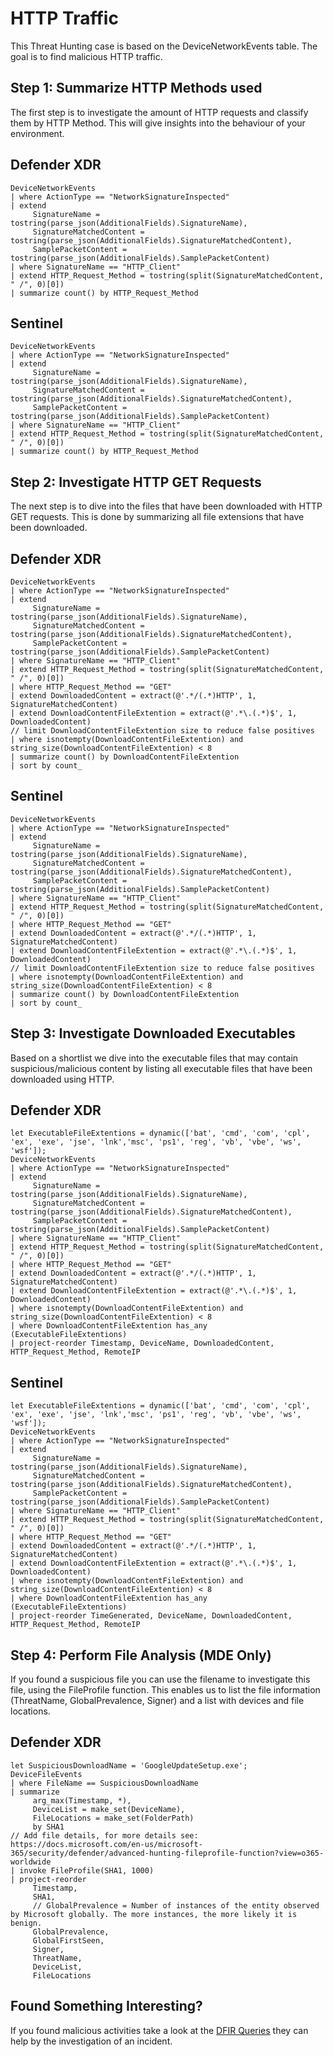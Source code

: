 # HTTP Traffic

This Threat Hunting case is based on the DeviceNetworkEvents table. The goal is to find malicious HTTP traffic.

## Step 1: Summarize HTTP Methods used

The first step is to investigate the amount of HTTP requests and classify them by HTTP Method. This will give insights into the behaviour of your environment. 

## Defender XDR
```
DeviceNetworkEvents
| where ActionType == "NetworkSignatureInspected"
| extend
     SignatureName = tostring(parse_json(AdditionalFields).SignatureName),
     SignatureMatchedContent = tostring(parse_json(AdditionalFields).SignatureMatchedContent),
     SamplePacketContent = tostring(parse_json(AdditionalFields).SamplePacketContent)
| where SignatureName == "HTTP_Client"
| extend HTTP_Request_Method = tostring(split(SignatureMatchedContent, " /", 0)[0])
| summarize count() by HTTP_Request_Method

```
## Sentinel
```
DeviceNetworkEvents
| where ActionType == "NetworkSignatureInspected"
| extend
     SignatureName = tostring(parse_json(AdditionalFields).SignatureName),
     SignatureMatchedContent = tostring(parse_json(AdditionalFields).SignatureMatchedContent),
     SamplePacketContent = tostring(parse_json(AdditionalFields).SamplePacketContent)
| where SignatureName == "HTTP_Client"
| extend HTTP_Request_Method = tostring(split(SignatureMatchedContent, " /", 0)[0])
| summarize count() by HTTP_Request_Method
```

## Step 2: Investigate HTTP GET Requests

The next step is to dive into the files that have been downloaded with HTTP GET requests. This is done by summarizing all file extensions that have been downloaded.

## Defender XDR
```
DeviceNetworkEvents
| where ActionType == "NetworkSignatureInspected"
| extend
     SignatureName = tostring(parse_json(AdditionalFields).SignatureName),
     SignatureMatchedContent = tostring(parse_json(AdditionalFields).SignatureMatchedContent),
     SamplePacketContent = tostring(parse_json(AdditionalFields).SamplePacketContent)
| where SignatureName == "HTTP_Client"
| extend HTTP_Request_Method = tostring(split(SignatureMatchedContent, " /", 0)[0])
| where HTTP_Request_Method == "GET"
| extend DownloadedContent = extract(@'.*/(.*)HTTP', 1, SignatureMatchedContent)
| extend DownloadContentFileExtention = extract(@'.*\.(.*)$', 1, DownloadedContent)
// limit DownloadContentFileExtention size to reduce false positives
| where isnotempty(DownloadContentFileExtention) and string_size(DownloadContentFileExtention) < 8
| summarize count() by DownloadContentFileExtention
| sort by count_
```
## Sentinel
```
DeviceNetworkEvents
| where ActionType == "NetworkSignatureInspected"
| extend
     SignatureName = tostring(parse_json(AdditionalFields).SignatureName),
     SignatureMatchedContent = tostring(parse_json(AdditionalFields).SignatureMatchedContent),
     SamplePacketContent = tostring(parse_json(AdditionalFields).SamplePacketContent)
| where SignatureName == "HTTP_Client"
| extend HTTP_Request_Method = tostring(split(SignatureMatchedContent, " /", 0)[0])
| where HTTP_Request_Method == "GET"
| extend DownloadedContent = extract(@'.*/(.*)HTTP', 1, SignatureMatchedContent)
| extend DownloadContentFileExtention = extract(@'.*\.(.*)$', 1, DownloadedContent)
// limit DownloadContentFileExtention size to reduce false positives
| where isnotempty(DownloadContentFileExtention) and string_size(DownloadContentFileExtention) < 8
| summarize count() by DownloadContentFileExtention
| sort by count_
```

## Step 3: Investigate Downloaded Executables

Based on a shortlist we dive into the executable files that may contain suspicious/malicious content by listing all executable files that have been downloaded using HTTP.

## Defender XDR
```
let ExecutableFileExtentions = dynamic(['bat', 'cmd', 'com', 'cpl', 'ex', 'exe', 'jse', 'lnk','msc', 'ps1', 'reg', 'vb', 'vbe', 'ws', 'wsf']);
DeviceNetworkEvents
| where ActionType == "NetworkSignatureInspected"
| extend
     SignatureName = tostring(parse_json(AdditionalFields).SignatureName),
     SignatureMatchedContent = tostring(parse_json(AdditionalFields).SignatureMatchedContent),
     SamplePacketContent = tostring(parse_json(AdditionalFields).SamplePacketContent)
| where SignatureName == "HTTP_Client"
| extend HTTP_Request_Method = tostring(split(SignatureMatchedContent, " /", 0)[0])
| where HTTP_Request_Method == "GET"
| extend DownloadedContent = extract(@'.*/(.*)HTTP', 1, SignatureMatchedContent)
| extend DownloadContentFileExtention = extract(@'.*\.(.*)$', 1, DownloadedContent)
| where isnotempty(DownloadContentFileExtention) and string_size(DownloadContentFileExtention) < 8
| where DownloadContentFileExtention has_any (ExecutableFileExtentions)
| project-reorder Timestamp, DeviceName, DownloadedContent, HTTP_Request_Method, RemoteIP
```
## Sentinel
```
let ExecutableFileExtentions = dynamic(['bat', 'cmd', 'com', 'cpl', 'ex', 'exe', 'jse', 'lnk','msc', 'ps1', 'reg', 'vb', 'vbe', 'ws', 'wsf']);
DeviceNetworkEvents
| where ActionType == "NetworkSignatureInspected"
| extend
     SignatureName = tostring(parse_json(AdditionalFields).SignatureName),
     SignatureMatchedContent = tostring(parse_json(AdditionalFields).SignatureMatchedContent),
     SamplePacketContent = tostring(parse_json(AdditionalFields).SamplePacketContent)
| where SignatureName == "HTTP_Client"
| extend HTTP_Request_Method = tostring(split(SignatureMatchedContent, " /", 0)[0])
| where HTTP_Request_Method == "GET"
| extend DownloadedContent = extract(@'.*/(.*)HTTP', 1, SignatureMatchedContent)
| extend DownloadContentFileExtention = extract(@'.*\.(.*)$', 1, DownloadedContent)
| where isnotempty(DownloadContentFileExtention) and string_size(DownloadContentFileExtention) < 8
| where DownloadContentFileExtention has_any (ExecutableFileExtentions)
| project-reorder TimeGenerated, DeviceName, DownloadedContent, HTTP_Request_Method, RemoteIP
```

## Step 4: Perform File Analysis (MDE Only)

If you found a suspicious file you can use the filename to investigate this file, using the FileProfile function. This enables us to list the file information (ThreatName, GlobalPrevalence, Signer) and a list with devices and file locations.

## Defender XDR
```
let SuspiciousDownloadName = 'GoogleUpdateSetup.exe';
DeviceFileEvents
| where FileName == SuspiciousDownloadName
| summarize
     arg_max(Timestamp, *),
     DeviceList = make_set(DeviceName),
     FileLocations = make_set(FolderPath)
     by SHA1
// Add file details, for more details see: https://docs.microsoft.com/en-us/microsoft-365/security/defender/advanced-hunting-fileprofile-function?view=o365-worldwide
| invoke FileProfile(SHA1, 1000)
| project-reorder
     Timestamp,
     SHA1,
     // GlobalPrevalence = Number of instances of the entity observed by Microsoft globally. The more instances, the more likely it is benign.
     GlobalPrevalence,
     GlobalFirstSeen,
     Signer,
     ThreatName,
     DeviceList,
     FileLocations
```
## Found Something Interesting?

If you found malicious activities take a look at the [DFIR Queries](https://github.com/Bert-JanP/Hunting-Queries-Detection-Rules/tree/main/DFIR) they can help by the investigation of an incident.
